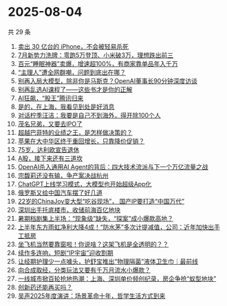 # 2025-08-04

共 29 条

<!-- BEGIN 36KR -->
<!-- 最后更新时间 2025-08-04 00:10:59 +0800 -->
1. [卖出 30 亿台的 iPhone，不会被轻易杀死](https://36kr.com/p/3405472832097664)
1. [7月新势力洗牌：零跑5万登顶、小米破3万，理想跌出前三](https://36kr.com/p/3405110460092036)
1. [百元“睡眠神器”卖爆，增速超100%，有商家靠单品年入千万](https://36kr.com/p/3405711697333636)
1. [“主理人”遭全网群嘲，问题到底出在哪？](https://36kr.com/p/3405025384402560)
1. [别再入局大模型，除非你是马斯克？OpenAI董事长90分钟深度访谈](https://36kr.com/p/3406437061987972)
1. [别再乱选AI课程了——这些书才是你的正解](https://36kr.com/p/3378474084538880)
1. [AI狂飙，“股王”腾讯归来](https://36kr.com/p/3405171858640513)
1. [是的，在上海，我看见到处是好消息](https://36kr.com/p/3403762921082503)
1. [对话柠季汪洁：我要是自己不到海外，得开除100个人](https://36kr.com/p/3403764196085126)
1. [茂名兄弟，又要去IPO了](https://36kr.com/p/3406740607602052)
1. [超越巴菲特的业绩之王，是怎样做决策的？](https://36kr.com/p/3401113517853061)
1. [苹果在大中华区终于重回增长，只靠降价促销？](https://36kr.com/p/3405377219825026)
1. [75岁，达利欧宣告退休](https://36kr.com/p/3405374465379969)
1. [A股，接下来还有三道坎](https://36kr.com/p/3405601907051906)
1. [OpenAI杀入通用AI Agent的背后：四大技术流派与下一个万亿流量之战](https://36kr.com/p/3406722528172417)
1. [宗馥莉还没有输，争产案决战杭州](https://36kr.com/p/3405396125273733)
1. [ChatGPT上线学习模式，大模型也开始超级App化](https://36kr.com/p/3405513190903424)
1. [俄罗斯又给中国汽车摆了好几道](https://36kr.com/p/3406398921428614)
1. [22岁的ChinaJoy变大型“吃谷现场”， 国产IP要打造“中国万代”](https://36kr.com/p/3405486801210754)
1. [深圳出手托底楼市，收储前海百亿地块](https://36kr.com/p/3400903794739588)
1. [暑期档剧集上半场：“现象级”缺失，“探案”成小爆款高地？](https://36kr.com/p/3404411552648841)
1. [上半年东方雨虹净利大降4成！“防水茅”多次计提减值，公司：近年加快出手工抵房](https://36kr.com/p/3405377220021897)
1. [坐飞机当然要靠窗啦！你说啥？这架飞机是全透明的？？](https://36kr.com/p/3405649586163331)
1. [续作多连响，短剧“IP宇宙”迎收割期](https://36kr.com/p/3404255886577281)
1. [让经期护理少一点噱头，护舒宝推出“物理隔菌”液体卫生巾｜最前线](https://36kr.com/p/3403994763251329)
1. [向合成取经，分类玩法又要有千万月流水小爆款？](https://36kr.com/p/3404361828126339)
1. [一线城市掀百轮抢地热潮：上海、深圳单价频创纪录，房企争抢“蚁型地块”](https://36kr.com/p/3401276987754886)
1. [创新药还能再买吗？](https://36kr.com/p/3404943242071684)
1. [吴声2025年度演讲：场景革命十年，哲学生活方式到来](https://36kr.com/p/3407126398045568)
<!-- END 36KR -->